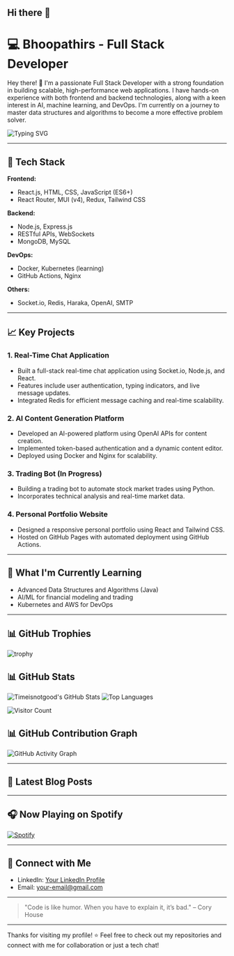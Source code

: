 ## Hi there 👋

<!--
**timeisnotgood/timeisnotgood** is a ✨ _special_ ✨ repository because its `README.md` (this file) appears on your GitHub profile.

Here are some ideas to get you started:

- 🔭 I’m currently working on ...
- 🌱 I’m currently learning ...
- 👯 I’m looking to collaborate on ...
- 🤔 I’m looking for help with ...
- 💬 Ask me about ...
- 📫 How to reach me: ...
- 😄 Pronouns: ...
- ⚡ Fun fact: ...
-->

# 💻 **Bhoopathirs - Full Stack Developer**

Hey there! 👋 I'm a passionate Full Stack Developer with a strong foundation in building scalable, high-performance web applications. I have hands-on experience with both frontend and backend technologies, along with a keen interest in AI, machine learning, and DevOps. I'm currently on a journey to master data structures and algorithms to become a more effective problem solver.

![Typing SVG](https://readme-typing-svg.herokuapp.com?lines=Full+Stack+Developer;AI/ML+Enthusiast;Open+Source+Contributor;Lifelong+Learner\&center=true\&width=500)

---

## 🚀 **Tech Stack**

**Frontend:**

* React.js, HTML, CSS, JavaScript (ES6+)
* React Router, MUI (v4), Redux, Tailwind CSS

**Backend:**

* Node.js, Express.js
* RESTful APIs, WebSockets
* MongoDB, MySQL

**DevOps:**

* Docker, Kubernetes (learning)
* GitHub Actions, Nginx

**Others:**

* Socket.io, Redis, Haraka, OpenAI, SMTP

---

## 📈 **Key Projects**

### **1. Real-Time Chat Application**

* Built a full-stack real-time chat application using Socket.io, Node.js, and React.
* Features include user authentication, typing indicators, and live message updates.
* Integrated Redis for efficient message caching and real-time scalability.

### **2. AI Content Generation Platform**

* Developed an AI-powered platform using OpenAI APIs for content creation.
* Implemented token-based authentication and a dynamic content editor.
* Deployed using Docker and Nginx for scalability.

### **3. Trading Bot (In Progress)**

* Building a trading bot to automate stock market trades using Python.
* Incorporates technical analysis and real-time market data.

### **4. Personal Portfolio Website**

* Designed a responsive personal portfolio using React and Tailwind CSS.
* Hosted on GitHub Pages with automated deployment using GitHub Actions.

---

## 🌱 **What I'm Currently Learning**

* Advanced Data Structures and Algorithms (Java)
* AI/ML for financial modeling and trading
* Kubernetes and AWS for DevOps

---

## 📊 **GitHub Trophies**

![trophy](https://github-profile-trophy.vercel.app/?username=timeisnotgood\&theme=onedark)

## 📊 **GitHub Stats**

![Timeisnotgood's GitHub Stats](https://github-readme-stats.vercel.app/api?username=timeisnotgood\&show_icons=true\&theme=radical)
![Top Languages](https://github-readme-stats.vercel.app/api/top-langs/?username=timeisnotgood\&layout=compact\&theme=radical)

![Visitor Count](https://komarev.com/ghpvc/?username=timeisnotgood\&color=blue)

## 📊 **GitHub Contribution Graph**

![GitHub Activity Graph](https://activity-graph.herokuapp.com/graph?username=timeisnotgood\&theme=react-dark)

---

## 📕 Latest Blog Posts

<!-- BLOG-POST-LIST:START -->

<!-- BLOG-POST-LIST:END -->

---

## 🎧 Now Playing on Spotify

[![Spotify](https://novatorem.vercel.app/api/spotify)](https://open.spotify.com/user/timeisnotgood)

---

## 🤝 **Connect with Me**

* LinkedIn: [Your LinkedIn Profile]([https://www.linkedin.com/in/your-linkedin](https://www.linkedin.com/in/bhoopathirs/))
* Email: [your-email@gmail.com](mailto:bhoopathicl@gmail.com)
<!-- * Portfolio: [Your Portfolio Link](https://your-portfolio.com) -->

---

> "Code is like humor. When you have to explain it, it’s bad." – Cory House

---

Thanks for visiting my profile! ⭐ Feel free to check out my repositories and connect with me for collaboration or just a tech chat!
